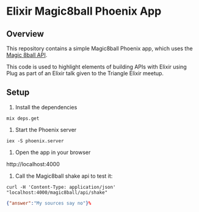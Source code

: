 
# Elixir Magic8ball Phoenix App

## Overview

This repository contains a simple Magic8ball Phoenix app, which uses the [Magic 8ball API](https://github.com/atomgiant/magic_8ball_api).

This code is used to highlight elements of building APIs with Elixir using Plug as part of an Elixir talk given to the Triangle Elixir meetup.

## Setup

1. Install the dependencies

  ```
  mix deps.get
  ```

1. Start the Phoenix server

  ```
  iex -S phoenix.server
  ```

1. Open the app in your browser

  http://localhost:4000

1. Call the Magic8ball shake api to test it:

  ```
  curl -H 'Content-Type: application/json' "localhost:4000/magic8ball/api/shake"
  ```

  ```json
  {"answer":"My sources say no"}%
  ```

